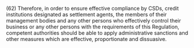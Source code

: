 (62) Therefore, in order to ensure effective compliance by CSDs, credit institutions designated as settlement agents, the members of their management bodies and any other persons who effectively control their business or any other persons with the requirements of this Regulation, competent authorities should be able to apply administrative sanctions and other measures which are effective, proportionate and dissuasive.